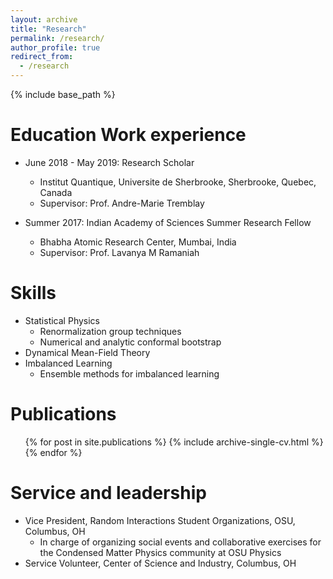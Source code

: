 ```yaml
---
layout: archive
title: "Research"
permalink: /research/
author_profile: true
redirect_from:
  - /research
---
```


{% include base_path %}

Education
Work experience
======
* June 2018 - May 2019: Research Scholar
  * Institut Quantique, Universite de Sherbrooke, Sherbrooke, Quebec, Canada
  * Supervisor: Prof. Andre-Marie Tremblay

* Summer 2017: Indian Academy of Sciences Summer Research Fellow
  * Bhabha Atomic Research Center, Mumbai, India
  * Supervisor: Prof. Lavanya M Ramaniah
  
Skills
======
* Statistical Physics 
  * Renormalization group techniques
  * Numerical and analytic conformal bootstrap
* Dynamical Mean-Field Theory
* Imbalanced Learning
  * Ensemble methods for imbalanced learning

Publications
======
  <ul>{% for post in site.publications %}
    {% include archive-single-cv.html %}
  {% endfor %}</ul>


Service and leadership
======
* Vice President, Random Interactions Student Organizations, OSU, Columbus, OH
  * In charge of organizing social events and collaborative exercises for the Condensed Matter Physics community at OSU Physics
* Service Volunteer, Center of Science and Industry, Columbus, OH